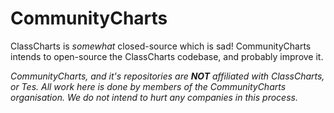 # CommunityCharts
ClassCharts is *somewhat* closed-source which is sad! CommunityCharts intends to open-source the ClassCharts codebase, and probably improve it.

_CommunityCharts, and it's repositories are **NOT** affiliated with ClassCharts, or Tes. All work here is done by members of the CommunityCharts organisation. We do not intend to hurt any companies in this process._
